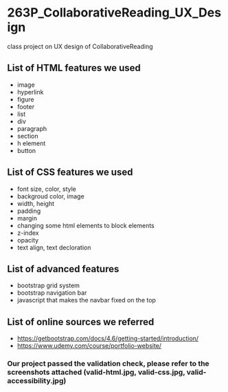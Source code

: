 # 263P_CollaborativeReading_UX_Design
class project on UX design of CollaborativeReading 

## List of HTML features we used 
* image
* hyperlink
* figure
* footer
* list
* div
* paragraph
* section
* h element
* button

## List of CSS features we used
* font size, color, style
* backgroud color, image
* width, height
* padding
* margin
* changing some html elements to block elements
* z-index
* opacity
* text align, text decloration

## List of advanced features
* bootstrap grid system
* bootstrap navigation bar
* javascript that makes the navbar fixed on the top

## List of online sources we referred
* https://getbootstrap.com/docs/4.6/getting-started/introduction/
* https://www.udemy.com/course/portfolio-website/

### Our project passed the validation check, please refer to the screenshots attached (valid-html.jpg, valid-css.jpg, valid-accessibility.jpg)

